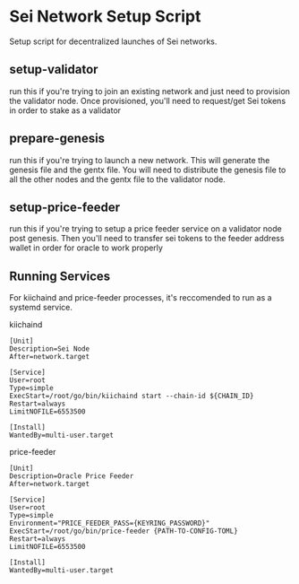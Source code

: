 # Sei Network Setup Script

Setup script for decentralized launches of Sei networks.

## setup-validator

run this if you're trying to join an existing network and just need to provision the validator node. Once provisioned, you'll need to request/get Sei tokens in order to stake as a validator

## prepare-genesis

run this if you're trying to launch a new network. This will generate the genesis file and the gentx file. You will need to distribute the genesis file to all the other nodes and the gentx file to the validator node.

## setup-price-feeder

run this if you're trying to setup a price feeder service on a validator node post genesis. Then you'll need to transfer sei tokens to the feeder address wallet in order for oracle to work properly

## Running Services

For kiichaind and price-feeder processes, it's reccomended to run as a systemd service.

kiichaind

```
[Unit]
Description=Sei Node
After=network.target

[Service]
User=root
Type=simple
ExecStart=/root/go/bin/kiichaind start --chain-id ${CHAIN_ID}
Restart=always
LimitNOFILE=6553500

[Install]
WantedBy=multi-user.target
```

price-feeder

```
[Unit]
Description=Oracle Price Feeder
After=network.target

[Service]
User=root
Type=simple
Environment="PRICE_FEEDER_PASS={KEYRING_PASSWORD}"
ExecStart=/root/go/bin/price-feeder {PATH-TO-CONFIG-TOML}
Restart=always
LimitNOFILE=6553500

[Install]
WantedBy=multi-user.target
```
